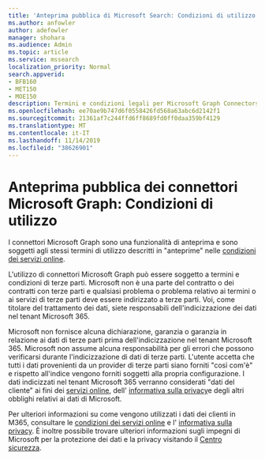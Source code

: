 ```yaml
---
title: 'Anteprima pubblica di Microsoft Search: Condizioni di utilizzo'
ms.author: anfowler
author: adefowler
manager: shohara
ms.audience: Admin
ms.topic: article
ms.service: mssearch
localization_priority: Normal
search.appverid:
- BFB160
- MET150
- MOE150
description: Termini e condizioni legali per Microsoft Graph Connectors Public Preview per Microsoft Search
ms.openlocfilehash: ee70ae9b747d6f0558426fd568a63abc6d2142f1
ms.sourcegitcommit: 21361af7c244ffd6ff8689fd0ff0daa359bf4129
ms.translationtype: MT
ms.contentlocale: it-IT
ms.lasthandoff: 11/14/2019
ms.locfileid: "38626901"
---
```

# <a name="microsoft-graph-connectors-public-preview-terms-of-use"></a>Anteprima pubblica dei connettori Microsoft Graph: Condizioni di utilizzo

I connettori Microsoft Graph sono una funzionalità di anteprima e sono soggetti agli stessi termini di utilizzo descritti in "anteprime" nelle [condizioni dei servizi online](http://www.microsoftvolumelicensing.com/Downloader.aspx?documenttype=OST&lang=English).

L'utilizzo di connettori Microsoft Graph può essere soggetto a termini e condizioni di terze parti. Microsoft non è una parte del contratto o dei contratti con terze parti e qualsiasi problema o problema relativo ai termini o ai servizi di terze parti deve essere indirizzato a terze parti. Voi, come titolare del trattamento dei dati, siete responsabili dell'indicizzazione dei dati nel tenant Microsoft 365.

Microsoft non fornisce alcuna dichiarazione, garanzia o garanzia in relazione ai dati di terze parti prima dell'indicizzazione nel tenant Microsoft 365.  Microsoft non assume alcuna responsabilità per gli errori che possono verificarsi durante l'indicizzazione di dati di terze parti.  L'utente accetta che tutti i dati provenienti da un provider di terze parti siano forniti "così com'è" e rispetto all'indice vengono forniti soggetti alla propria configurazione. I dati indicizzati nel tenant Microsoft 365 verranno considerati "dati del cliente" ai fini dei [servizi online](http://www.microsoftvolumelicensing.com/Downloader.aspx?documenttype=OST&lang=English), dell' [informativa sulla privacy](https://privacy.microsoft.com/privacystatement)e degli altri obblighi relativi ai dati di Microsoft.

Per ulteriori informazioni su come vengono utilizzati i dati dei clienti in M365, consultare le [condizioni dei servizi online](http://www.microsoftvolumelicensing.com/Downloader.aspx?documenttype=OST&lang=English) e l' [informativa sulla privacy](https://privacy.microsoft.com/privacystatement). È inoltre possibile trovare ulteriori informazioni sugli impegni di Microsoft per la protezione dei dati e la privacy visitando il [Centro sicurezza](https://www.microsoft.com/trust-center).

